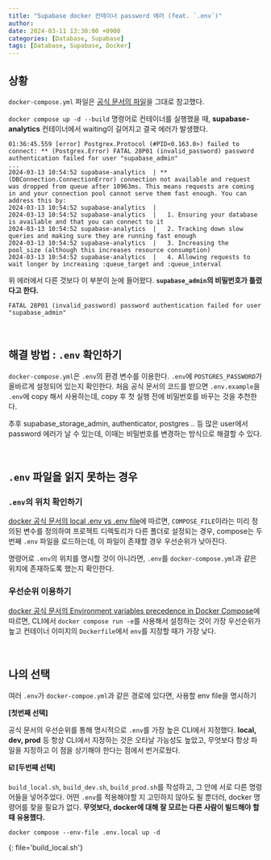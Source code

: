 ```yaml
---
title: "Supabase docker 컨테이너 password 에러 (feat. `.env`)"
author: 
date: 2024-03-11 13:30:00 +0900
categories: [Database, Supabase]
tags: [Database, Supabase, Docker]
---
```


## **상황**

`docker-compose.yml` 파일은 [공식 문서의 파일](https://github.com/supabase/supabase/blob/master/docker/docker-compose.yml)을 그대로 참고했다. 

`docker compose up -d --build` 명령어로 컨테이너를 실행했을 때, **supabase-analytics** 컨테이너에서 waiting이 길어지고 결국 에러가 발생했다.

```shell
01:36:45.559 [error] Postgrex.Protocol (#PID<0.163.0>) failed to connect: ** (Postgrex.Error) FATAL 28P01 (invalid_password) password authentication failed for user "supabase_admin"
...
2024-03-13 10:54:52 supabase-analytics  | ** (DBConnection.ConnectionError) connection not available and request was dropped from queue after 10963ms. This means requests are coming in and your connection pool cannot serve them fast enough. You can address this by:
2024-03-13 10:54:52 supabase-analytics  | 
2024-03-13 10:54:52 supabase-analytics  |   1. Ensuring your database is available and that you can connect to it
2024-03-13 10:54:52 supabase-analytics  |   2. Tracking down slow queries and making sure they are running fast enough
2024-03-13 10:54:52 supabase-analytics  |   3. Increasing the pool_size (although this increases resource consumption)
2024-03-13 10:54:52 supabase-analytics  |   4. Allowing requests to wait longer by increasing :queue_target and :queue_interval
```

위 에러에서 다른 것보다 이 부분이 눈에 들어왔다. **`supabase_admin`의 비밀번호가 틀렸다고 한다.**
```shell
FATAL 28P01 (invalid_password) password authentication failed for user "supabase_admin"
```

<br>

## **해결 방법 : `.env` 확인하기**

`docker-compose.yml`은 `.env`의 환경 변수를 이용한다. `.env`에 `POSTGRES_PASSWORD`가 올바르게 설정되어 있는지 확인한다. 처음 공식 문서의 코드를 받으면 `.env.example`을 `.env`에 copy 해서 사용하는데, copy 후 첫 실행 전에 비밀번호를 바꾸는 것을 추천한다. 

추후 supabase_storage_admin, authenticator, postgres .. 등 많은 user에서 password 에러가 날 수 있는데, 이때는 비밀번호를 변경하는 방식으로 해결할 수 있다. 

<br>

## **`.env` 파일을 읽지 못하는 경우**

### **`.env`의 위치 확인하기**

[docker 공식 문서의 local .env vs .env file](https://docs.docker.com/compose/environment-variables/variable-interpolation/?highlight=envlocal#local-env-file-versus-project-directory-env-file)에 따르면, `COMPOSE_FILE`이라는 미리 정의된 변수를 정의하여 프로젝트 디렉토리가 다른 폴더로 설정되는 경우, compose는 두 번째 `.env` 파일을 로드하는데, 이 파일이 존재할 경우 우선순위가 낮아진다. 

명령어로 `.env`의 위치를 명시할 것이 아니라면, `.env`를 `docker-compose.yml`과 같은 위치에 존재하도록 했는지 확인한다.

### **우선순위 이용하기**

[docker 공식 문서의 Environment variables precedence in Docker Compose](https://docs.docker.com/compose/environment-variables/envvars-precedence/)에 따르면, CLI에서 `docker compose run -e`를 사용해서 설정하는 것이 가장 우선순위가 높고 컨테이너 이미지의 `Dockerfile`에서 `env`를 지정할 때가 가장 낮다. 

<br>

## **나의 선택**

여러 `.env`가 `docker-compoe.yml`과 같은 경로에 있다면, 사용할 env file을 명시하기

**[첫번째 선택]** 

공식 문서의 우선순위를 통해 명시적으로 `.env`를 가장 높은 CLI에서 지정했다. **local, dev, prod** 등 항상 CLI에서 지정하는 것은 오타날 가능성도 높았고, 무엇보다 항상 파일을 지정하고 이 점을 상기해야 한다는 점에서 번거로웠다.

**☑️ [두번째 선택]** 

`build_local.sh`, `build_dev.sh`, `build_prod.sh`를 작성하고, 그 안에 서로 다른 명령어들을 넣어주었다. 어떤 `.env`를 적용해야할 지 고민하지 않아도 될 뿐더러, docker 명령어를 찾을 필요가 없다. **무엇보다, docker에 대해 잘 모르는 다른 사람이 빌드해야 할 때 유용했다.**


```shell
docker compose --env-file .env.local up -d
```
{: file='build_local.sh'}

<br>

<script src="https://utteranc.es/client.js"
        repo="RumosZin/rumoszin.github.io"
        issue-term="pathname"
        theme="github-light"
        crossorigin="anonymous"
        async>
</script>